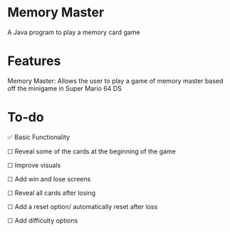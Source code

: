 # Memory Master
A Java program to play a memory card game

# Features
Memory Master: Allows the user to play a game of memory master based off the minigame in Super Mario 64 DS

# To-do
✅ Basic Functionality

☐ Reveal some of the cards at the beginning of the game

☐ Improve visuals

☐ Add win and lose screens

☐ Reveal all cards after losing

☐ Add a reset option/ automatically reset after loss

☐ Add difficulty options